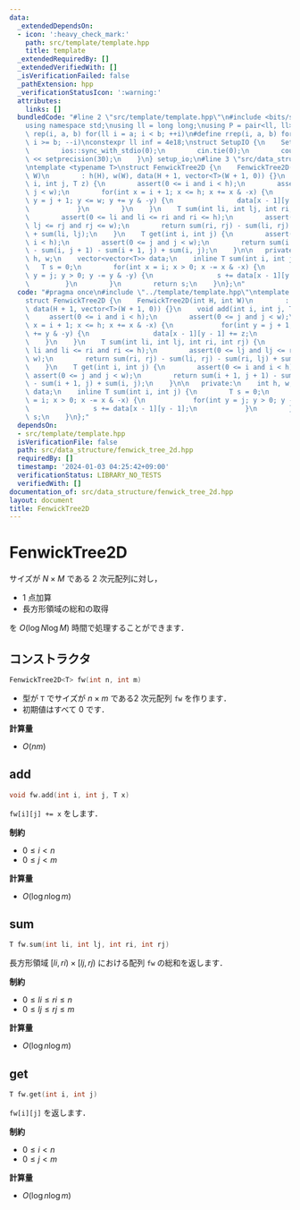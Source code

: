 ```yaml
---
data:
  _extendedDependsOn:
  - icon: ':heavy_check_mark:'
    path: src/template/template.hpp
    title: template
  _extendedRequiredBy: []
  _extendedVerifiedWith: []
  _isVerificationFailed: false
  _pathExtension: hpp
  _verificationStatusIcon: ':warning:'
  attributes:
    links: []
  bundledCode: "#line 2 \"src/template/template.hpp\"\n#include <bits/stdc++.h>\n\
    using namespace std;\nusing ll = long long;\nusing P = pair<ll, ll>;\n#define\
    \ rep(i, a, b) for(ll i = a; i < b; ++i)\n#define rrep(i, a, b) for(ll i = a;\
    \ i >= b; --i)\nconstexpr ll inf = 4e18;\nstruct SetupIO {\n    SetupIO() {\n\
    \        ios::sync_with_stdio(0);\n        cin.tie(0);\n        cout << fixed\
    \ << setprecision(30);\n    }\n} setup_io;\n#line 3 \"src/data_structure/fenwick_tree_2d.hpp\"\
    \ntemplate <typename T>\nstruct FenwickTree2D {\n    FenwickTree2D(int H, int\
    \ W)\n        : h(H), w(W), data(H + 1, vector<T>(W + 1, 0)) {}\n    void add(int\
    \ i, int j, T z) {\n        assert(0 <= i and i < h);\n        assert(0 <= j and\
    \ j < w);\n        for(int x = i + 1; x <= h; x += x & -x) {\n            for(int\
    \ y = j + 1; y <= w; y += y & -y) {\n                data[x - 1][y - 1] += z;\n\
    \            }\n        }\n    }\n    T sum(int li, int lj, int ri, int rj) {\n\
    \        assert(0 <= li and li <= ri and ri <= h);\n        assert(0 <= lj and\
    \ lj <= rj and rj <= w);\n        return sum(ri, rj) - sum(li, rj) - sum(ri, lj)\
    \ + sum(li, lj);\n    }\n    T get(int i, int j) {\n        assert(0 <= i and\
    \ i < h);\n        assert(0 <= j and j < w);\n        return sum(i + 1, j + 1)\
    \ - sum(i, j + 1) - sum(i + 1, j) + sum(i, j);\n    }\n\n   private:\n    int\
    \ h, w;\n    vector<vector<T>> data;\n    inline T sum(int i, int j) {\n     \
    \   T s = 0;\n        for(int x = i; x > 0; x -= x & -x) {\n            for(int\
    \ y = j; y > 0; y -= y & -y) {\n                s += data[x - 1][y - 1];\n   \
    \         }\n        }\n        return s;\n    }\n};\n"
  code: "#pragma once\n#include \"../template/template.hpp\"\ntemplate <typename T>\n\
    struct FenwickTree2D {\n    FenwickTree2D(int H, int W)\n        : h(H), w(W),\
    \ data(H + 1, vector<T>(W + 1, 0)) {}\n    void add(int i, int j, T z) {\n   \
    \     assert(0 <= i and i < h);\n        assert(0 <= j and j < w);\n        for(int\
    \ x = i + 1; x <= h; x += x & -x) {\n            for(int y = j + 1; y <= w; y\
    \ += y & -y) {\n                data[x - 1][y - 1] += z;\n            }\n    \
    \    }\n    }\n    T sum(int li, int lj, int ri, int rj) {\n        assert(0 <=\
    \ li and li <= ri and ri <= h);\n        assert(0 <= lj and lj <= rj and rj <=\
    \ w);\n        return sum(ri, rj) - sum(li, rj) - sum(ri, lj) + sum(li, lj);\n\
    \    }\n    T get(int i, int j) {\n        assert(0 <= i and i < h);\n       \
    \ assert(0 <= j and j < w);\n        return sum(i + 1, j + 1) - sum(i, j + 1)\
    \ - sum(i + 1, j) + sum(i, j);\n    }\n\n   private:\n    int h, w;\n    vector<vector<T>>\
    \ data;\n    inline T sum(int i, int j) {\n        T s = 0;\n        for(int x\
    \ = i; x > 0; x -= x & -x) {\n            for(int y = j; y > 0; y -= y & -y) {\n\
    \                s += data[x - 1][y - 1];\n            }\n        }\n        return\
    \ s;\n    }\n};"
  dependsOn:
  - src/template/template.hpp
  isVerificationFile: false
  path: src/data_structure/fenwick_tree_2d.hpp
  requiredBy: []
  timestamp: '2024-01-03 04:25:42+09:00'
  verificationStatus: LIBRARY_NO_TESTS
  verifiedWith: []
documentation_of: src/data_structure/fenwick_tree_2d.hpp
layout: document
title: FenwickTree2D
---
```


# FenwickTree2D

サイズが $N \times M$ である $2$ 次元配列に対し，

- $1$ 点加算
- 長方形領域の総和の取得

を $O(\log N \log M)$ 時間で処理することができます．

## コンストラクタ

```cpp
FenwickTree2D<T> fw(int n, int m)
```

- 型が `T` でサイズが $n \times m$ である$2$ 次元配列 `fw` を作ります．<br>
- 初期値はすべて $0$ です．

**計算量**

- $O(nm)$

## add

```cpp
void fw.add(int i, int j, T x)
```

`fw[i][j] += x` をします．

**制約**

- $0 \leq i < n$
- $0 \leq j < m$

**計算量**

- $O(\log n \log m)$

## sum

```cpp
T fw.sum(int li, int lj, int ri, int rj)
```

長方形領域 $[li, ri) \times [lj, rj)$ における配列 `fw` の総和を返します．

**制約**

- $0 \leq li \leq ri \leq n$
- $0 \leq lj \leq rj \leq m$

**計算量**

- $O(\log n \log m)$

## get

```cpp
T fw.get(int i, int j)
```

`fw[i][j]` を返します．

**制約**

- $0 \leq i < n$
- $0 \leq j < m$

**計算量**

- $O(\log n \log m)$
